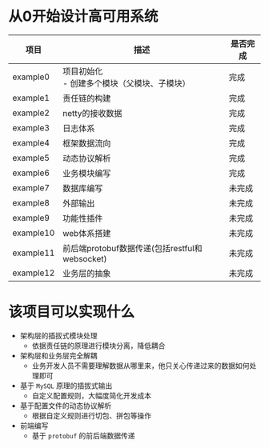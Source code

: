 # 从0开始设计高可用系统

| 项目        | 描述                                   | 是否完成 |
|-----------|--------------------------------------|------|
| example0  | 项目初始化<br/> - 创建多个模块（父模块、子模块）<br/>    | 完成   |
| example1  | 责任链的构建                               | 完成   |
| example2  | netty的接收数据                           | 完成   |
| example3  | 日志体系                                 | 完成   |
| example4  | 框架数据流向                               | 完成   |
| example5  | 动态协议解析                               | 完成   |
| example6  | 业务模块编写                               | 完成   |
| example7  | 数据库编写                                | 未完成  |
| example8  | 外部输出                                 | 未完成  |
| example9  | 功能性插件                                | 未完成  |
| example10 | web体系搭建                              | 未完成  |
| example11 | 前后端protobuf数据传递(包括restful和websocket) | 未完成  |
| example12 | 业务层的抽象                               | 未完成  |

# 该项目可以实现什么

- 架构层的插拔式模块处理
    - 依据责任链的原理进行模块分离，降低耦合
- 架构层和业务层完全解耦
    - 业务开发人员不需要理解数据从哪里来，他只关心传递过来的数据如何处理即可
- 基于 `MySQL` 原理的插拔式输出
    - 自定义配置规则，大幅度简化开发成本
- 基于配置文件的动态协议解析
    - 根据自定义规则进行切包、拼包等操作
- 前端编写
    - 基于 `protobuf` 的前后端数据传递

